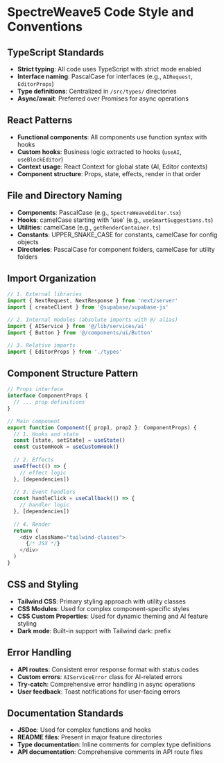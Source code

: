# SpectreWeave5 Code Style and Conventions

## TypeScript Standards
- **Strict typing**: All code uses TypeScript with strict mode enabled
- **Interface naming**: PascalCase for interfaces (e.g., `AIRequest`, `EditorProps`)
- **Type definitions**: Centralized in `/src/types/` directories
- **Async/await**: Preferred over Promises for async operations

## React Patterns
- **Functional components**: All components use function syntax with hooks
- **Custom hooks**: Business logic extracted to hooks (`useAI`, `useBlockEditor`)
- **Context usage**: React Context for global state (AI, Editor contexts)
- **Component structure**: Props, state, effects, render in that order

## File and Directory Naming
- **Components**: PascalCase (e.g., `SpectreWeaveEditor.tsx`)
- **Hooks**: camelCase starting with 'use' (e.g., `useSmartSuggestions.ts`)
- **Utilities**: camelCase (e.g., `getRenderContainer.ts`)
- **Constants**: UPPER_SNAKE_CASE for constants, camelCase for config objects
- **Directories**: PascalCase for component folders, camelCase for utility folders

## Import Organization
```typescript
// 1. External libraries
import { NextRequest, NextResponse } from 'next/server'
import { createClient } from '@supabase/supabase-js'

// 2. Internal modules (absolute imports with @/ alias)
import { AIService } from '@/lib/services/ai'
import { Button } from '@/components/ui/Button'

// 3. Relative imports
import { EditorProps } from './types'
```

## Component Structure Pattern
```typescript
// Props interface
interface ComponentProps {
  // ... prop definitions
}

// Main component
export function Component({ prop1, prop2 }: ComponentProps) {
  // 1. Hooks and state
  const [state, setState] = useState()
  const customHook = useCustomHook()
  
  // 2. Effects
  useEffect(() => {
    // effect logic
  }, [dependencies])
  
  // 3. Event handlers
  const handleClick = useCallback(() => {
    // handler logic
  }, [dependencies])
  
  // 4. Render
  return (
    <div className="tailwind-classes">
      {/* JSX */}
    </div>
  )
}
```

## CSS and Styling
- **Tailwind CSS**: Primary styling approach with utility classes
- **CSS Modules**: Used for complex component-specific styles
- **CSS Custom Properties**: Used for dynamic theming and AI feature styling
- **Dark mode**: Built-in support with Tailwind dark: prefix

## Error Handling
- **API routes**: Consistent error response format with status codes
- **Custom errors**: `AIServiceError` class for AI-related errors
- **Try-catch**: Comprehensive error handling in async operations
- **User feedback**: Toast notifications for user-facing errors

## Documentation Standards
- **JSDoc**: Used for complex functions and hooks
- **README files**: Present in major feature directories
- **Type documentation**: Inline comments for complex type definitions
- **API documentation**: Comprehensive comments in API route files